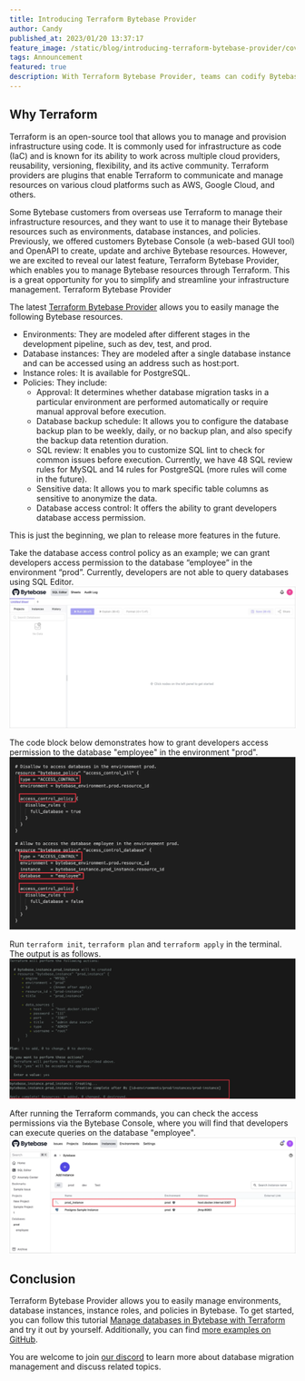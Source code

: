 ```yaml
---
title: Introducing Terraform Bytebase Provider
author: Candy
published_at: 2023/01/20 13:37:17
feature_image: /static/blog/introducing-terraform-bytebase-provider/cover.webp
tags: Announcement
featured: true
description: With Terraform Bytebase Provider, teams can codify Bytebase resource configurations, including environments, database instances, roles, and policies via Terraform.
---
```


## Why Terraform

Terraform is an open-source tool that allows you to manage and provision infrastructure using code. It is commonly used for infrastructure as code (IaC) and is known for its ability to work across multiple cloud providers, reusability, versioning, flexibility, and its active community. Terraform providers are plugins that enable Terraform to communicate and manage resources on various cloud platforms such as AWS, Google Cloud, and others.

Some Bytebase customers from overseas use Terraform to manage their infrastructure resources, and they want to use it to manage their Bytebase resources such as environments, database instances, and policies. Previously, we offered customers Bytebase Console (a web-based GUI tool) and OpenAPI to create, update and archive Bytebase resources. However, we are excited to reveal our latest feature, Terraform Bytebase Provider, which enables you to manage Bytebase resources through Terraform. This is a great opportunity for you to simplify and streamline your infrastructure management.
Terraform Bytebase Provider

The latest [Terraform Bytebase Provider](https://registry.terraform.io/providers/bytebase/bytebase/latest/docs) allows you to easily manage the following Bytebase resources.

- Environments: They are modeled after different stages in the development pipeline, such as dev, test, and prod.
- Database instances: They are modeled after a single database instance and can be accessed using an address such as host:port.
- Instance roles: It is available for PostgreSQL.
- Policies: They include:
  - Approval: It determines whether database migration tasks in a particular environment are performed automatically or require manual approval before execution.
  - Database backup schedule: It allows you to configure the database backup plan to be weekly, daily, or no backup plan, and also specify the backup data retention duration.
  - SQL review: It enables you to customize SQL lint to check for common issues before execution. Currently, we have 48 SQL review rules for MySQL and 14 rules for PostgreSQL (more rules will come in the future).
  - Sensitive data: It allows you to mark specific table columns as sensitive to anonymize the data.
  - Database access control: It offers the ability to grant developers database access permission.

This is just the beginning, we plan to release more features in the future.

Take the database access control policy as an example; we can grant developers access permission to the database “employee” in the environment “prod”. Currently, developers are not able to query databases using SQL Editor.
![before-terraform](/static/blog/introducing-terraform-bytebase-provider/before-terraform.webp)

The code block below demonstrates how to grant developers access permission to the database "employee" in the environment "prod".
![access-control-code](/static/blog/introducing-terraform-bytebase-provider/access-control-code.webp)

Run `terraform init`, `terraform plan` and `terraform apply` in the terminal. The output is as follows.
![run-terraform](/static/blog/introducing-terraform-bytebase-provider/run-terraform.webp)

After running the Terraform commands, you can check the access permissions via the Bytebase Console, where you will find that developers can execute queries on the database "employee".
![after-terraform](/static/blog/introducing-terraform-bytebase-provider/after-terraform.webp)

## Conclusion

Terraform Bytebase Provider allows you to easily manage environments, database instances, instance roles, and policies in Bytebase. To get started, you can follow this tutorial [Manage databases in Bytebase with Terraform](https://www.bytebase.com/blog/manage-databases-in-bytebase-with-terraform) and try it out by yourself. Additionally, you can find [more examples on GitHub](https://github.com/bytebase/terraform-provider-bytebase/tree/main/examples).

You are welcome to join [our discord](https://discord.gg/H7Ayn5NP) to learn more about database migration management and discuss related topics.
